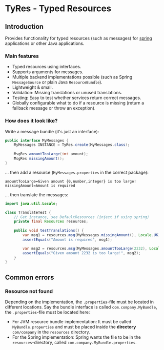 # TyRes - Typed Resources

## Introduction

Provides functionality for typed resources (such as messages) for [spring](https://spring.io/) applications or other Java applications.

### Main features
 
 * Typed resources using interfaces.
 * Supports arguments for messages.
 * Multiple backend implementations possible (such as Spring `MessageSource` or plain Java `ResourceBundle`).
 * Lightweight & small.
 * Validation: Missing translations or unused translations.
 * Testing: Easy to test whether services return correct messages.
 * Globally configurable what to do if a resource is missing (return a fallback message or throw an exception).

### How does it look like?

Write a message bundle (it's just an interface):

```java
public interface MyMessages {
    MyMessages INSTANCE = TyRes.create(MyMessages.class);
    
    MsgRes amountTooLarge(int amount);
    MsgRes missingAmount();
}
```

... then add a resource (`MyMessages.properties` in the correct package):

```properties
amountTooLarge=Given amount {0,number,integer} is too large!
missingAmount=Amount is required
```

... then translate the messages:

```java
import java.util.Locale;

class TranslateTest {
    // Get instance, see DefaultResources (inject if using spring)
    private final Resources resources;
    
    public void testTranslations() {
        var msg1 = resources.msg(MyMessages.missingAmount(), Locale.UK);
        assertEquals("Amount is required", msg1);

        var msg2 = resources.msg(MyMessages.amountTooLarge(2232), Locale.UK);
        assertEquals("Given amount 2232 is too large!", msg2);
    }
}
```

## Common errors

### Resource not found

Depending on the implementation, the `.properties`-file must be located in different locations. Say the bundle interface is called `com.company.MyBundle`, the `.properties`-file must be located here:

 * For JVM resource bundle implementation: It must be called `MyBundle.properties` and must be placed inside the **directory** `com/company` in the `resources` directory.
 * For the Spring implementation: Spring wants the file to be in the `resources`-directory, called `com.company.MyBundle.properties`.
